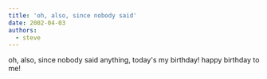 ```yaml
---
title: 'oh, also, since nobody said'
date: 2002-04-03
authors:
  - steve
---
```


oh, also, since nobody said anything, today's my birthday! happy birthday to me!
